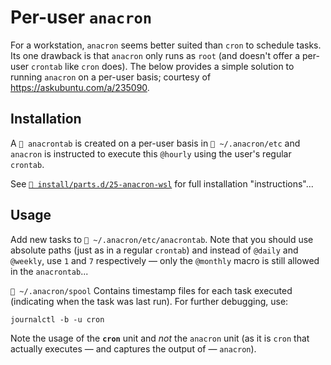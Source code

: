 # Per-user `anacron`

For a workstation, `anacron` seems better suited than `cron` to schedule tasks.
Its one drawback is that `anacron` only runs as `root` (and doesn't offer a
per-user `crontab` like `cron` does). The below provides a simple solution to
running `anacron` on a per-user basis; courtesy of
<https://askubuntu.com/a/235090>.

## Installation

A `📄 anacrontab` is created on a per-user basis in `📂 ~/.anacron/etc` and
`anacron` is instructed to execute this `@hourly` using the user's regular
`crontab`.

See [`📄 install/parts.d/25-anacron-wsl`](/install/parts.d/25-anacron-wsl) for
full installation "instructions"...

## Usage

Add new tasks to `📄 ~/.anacron/etc/anacrontab`. Note that you should use
absolute paths (just as in a regular `crontab`) and instead of `@daily` and
`@weekly`, use `1` and `7` respectively — only the `@monthly` macro is still
allowed in the `anacrontab`...

`📂 ~/.anacron/spool` Contains timestamp files for each task executed
(indicating when the task was last run). For further debugging, use:

```shell
journalctl -b -u cron
```

Note the usage of the **`cron`** unit and _not_ the `anacron` unit (as it is `cron`
that actually executes — and captures the output of — `anacron`).

